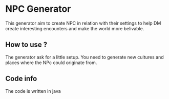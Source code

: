 

# NPC Generator

This generator aim to create NPC in relation with their settings to help DM create interesting encounters and make the world more belivable.

## How to use ?

The generator ask for a little setup. You need to generate new cultures and places where the NPc could originate from.

## Code info

The code is written in java